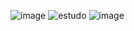 ![image](https://github.com/hbtlucas/lbd-dataset-veiculos/assets/140832473/b5c3714f-bd3c-4089-a6a2-4b0eff923618)
![estudo](https://github.com/hbtlucas/lbd-dataset-veiculos/assets/140832473/bf4fd9d8-d268-44bf-a963-fa09d7f77933)
![image](https://github.com/hbtlucas/lbd-dataset-veiculos/assets/140832473/c5d9fb20-cc48-4a99-bfc1-0d3d6b7aff31)

